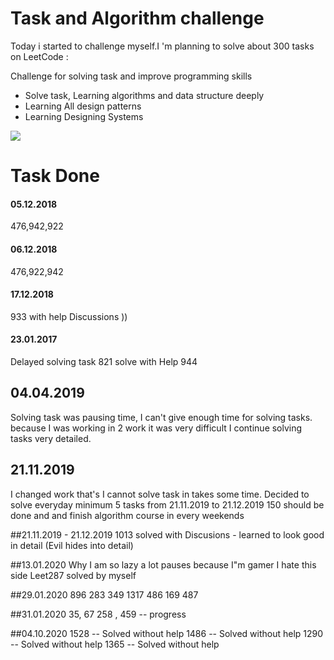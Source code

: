 # Task and Algorithm challenge

Today i started  to challenge myself.I 'm planning to solve about 300 tasks 
on LeetCode :

Challenge for solving task and improve programming skills

  - Solve task, Learning algorithms and data structure deeply
  - Learning All design patterns 
  - Learning Designing Systems
  
  
  ![](https://uwaterloo.ca/student-success/sites/ca.student-success/files/styles/body-500px-wide/public/uploads/images/hey-you-can-do-it_0.jpg?itok=2fwm2cXZ)
  
# Task Done 
#### 05.12.2018
 476,942,922
#### 06.12.2018
 476,922,942
#### 17.12.2018
 933 with help Discussions  ))
####  23.01.2017 
 Delayed solving task 
 821 solve with Help
 944

## 04.04.2019 

Solving task was pausing time, 
I can't give enough time for solving tasks.  
because I was working in 2 work it was very difficult I 
continue solving tasks very detailed.

## 21.11.2019 
I changed work that's I cannot solve task in takes some time.
Decided to solve everyday minimum 5 tasks 
from 21.11.2019  to 21.12.2019 150 should be done and and finish 
algorithm course in every weekends 

##21.11.2019 - 21.12.2019
1013 solved with Discusions  - learned to look good in detail (Evil hides into detail)

##13.01.2020 
Why I am so lazy a lot pauses because I"m gamer I hate this side 
Leet287 solved by myself

##29.01.2020
896 283 349 1317 486 169 487


##31.01.2020
35, 67 258 , 459 -- progress

##04.10.2020
1528 -- Solved without help
1486 -- Solved without help
1290 -- Solved without help
1365 -- Solved without help